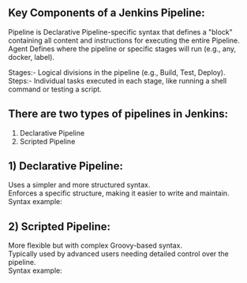 ## Key Components of a Jenkins Pipeline:

Pipeline is Declarative Pipeline-specific syntax that defines a "block" containing all content and instructions for executing the entire Pipeline.<br>
Agent Defines where the pipeline or specific stages will run (e.g., any, docker, label).<br>

Stages:- Logical divisions in the pipeline (e.g., Build, Test, Deploy).<br>
Steps:- Individual tasks executed in each stage, like running a shell command or testing a script.<br>

## There are two types of pipelines in Jenkins:
1) Declarative Pipeline<br>
2) Scripted Pipeline<br>

## 1) Declarative Pipeline:<br>

Uses a simpler and more structured syntax.<br>
Enforces a specific structure, making it easier to write and maintain.<br>
Syntax example:<br>

## 2) Scripted Pipeline:<br>

More flexible but with complex Groovy-based syntax.<br>
Typically used by advanced users needing detailed control over the pipeline.<br>
Syntax example:<br>


